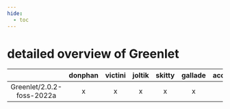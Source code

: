 ```yaml
---
hide:
  - toc
---
```


detailed overview of Greenlet
=============================

| |donphan|victini|joltik|skitty|gallade|accelgor|swalot|doduo|
| :---: | :---: | :---: | :---: | :---: | :---: | :---: | :---: | :---: |
|Greenlet/2.0.2-foss-2022a|x|x|x|x|x|x|x|x|
